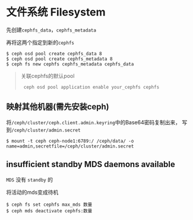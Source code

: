 # 文件系统 Filesystem

先创建`cephfs_data`，`cephfs_metadata`

再将这两个指定到新的`cephfs`

```
$ ceph osd pool create cephfs_data 8
$ ceph osd pool create cephfs_metadata 8
$ ceph fs new cephfs cephfs_metadata cephfs_data
```

> 关联cephfs的默认pool
> 
>` ceph osd pool application enable your_cephfs cephfs`

## 映射其他机器(需先安装ceph)


将`/ceph/cluster/ceph.client.admin.keyring`中的Base64密码复制出来，
写到`/ceph/cluster/admin.secret`


```
$ mount -t ceph ceph-node1:6789:/ /ceph/data/ -o name=admin,secretfile=/ceph/cluster/admin.secret
```

## insufficient standby MDS daemons available
`MDS` 没有 `standby` 的

将活动的mds变成待机

```
$ ceph fs set cephfs max_mds 数量
$ ceph mds deactivate cephfs:数量
```